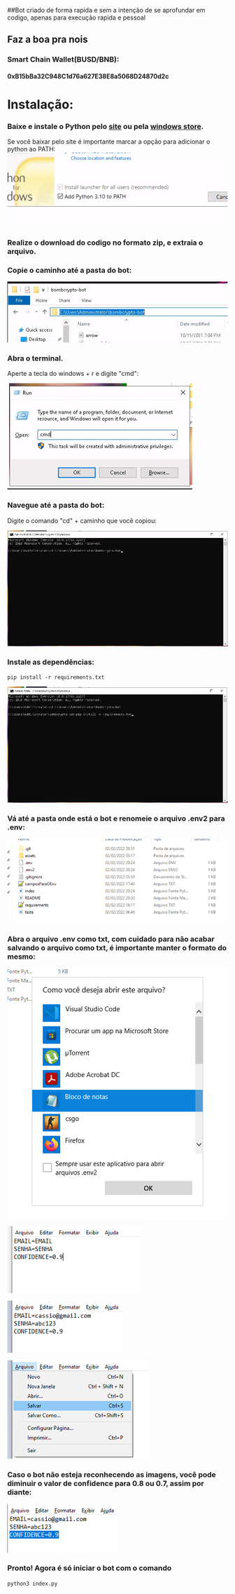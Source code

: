 ##Bot criado de forma rapida e sem a intenção de se aprofundar em codigo, apenas para execução rapida e pessoal

## Faz a boa pra nois

### Smart Chain Wallet(BUSD/BNB):

#### 0xB15bBa32C948C1d76a627E38E8a5068D24870d2c

# Instalação:

### Baixe e instale o Python pelo [site](https://www.python.org/downloads/) ou pela [windows store](https://www.microsoft.com/p/python-37/9nj46sx7x90p?activetab=pivot:overviewtab).

Se você baixar pelo site é importante marcar a opção para adicionar o
python ao PATH:
![Check Add python to PATH](assets/readme/path.png)

### Realize o download do codigo no formato zip, e extraia o arquivo.

### Copie o caminho até a pasta do bot:

![caminho](assets/readme/address.png)

### Abra o terminal.

Aperte a tecla do windows + r e digite "cmd":

![launch terminal](assets/readme/cmd.png)

### Navegue até a pasta do bot:

Digite o comando "cd" + caminho que você copiou:

![cd](assets/readme/cd.png)

### Instale as dependências:

```
pip install -r requirements.txt
```

![pip](assets/readme/pip.png)

### Vá até a pasta onde está o bot e renomeie o arquivo .env2 para .env:

![env2](assets/readme/env2.png)

### Abra o arquivo .env como txt, com cuidado para não acabar salvando o arquivo como txt, é importante manter o formato do mesmo:

![blocoDeNotas](assets/readme/blocoDeNotas.png)

![blocoDeNotasAberto](assets/readme/blocoDeNotasAberto.png)

![blocoDeNotasAbertoSubstituido](assets/readme/blocoDeNotasAbertoSubstituido.png)

![blocoDeNotasAbertoSubstituidoSalvar](assets/readme/blocoDeNotasAbertoSubstituidoSalvar.png)

### Caso o bot não esteja reconhecendo as imagens, você pode diminuir o valor de confidence para 0.8 ou 0.7, assim por diante:

![confidence](assets/readme/confidence.png)

### Pronto! Agora é só iniciar o bot com o comando

```
python3 index.py
```
